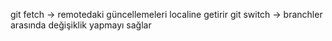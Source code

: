 git fetch -> remotedaki güncellemeleri localine getirir
git switch -> branchler arasında değişiklik yapmayı sağlar
